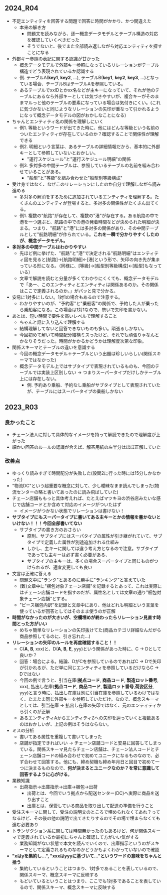
## 2024_R04
- 不足エンティティを回答する問題で回答に時間がかかり、かつ間違えた
  - 本来の解き方
    - 問題文を読みながら、逐一概念データモデルとテーブル構造の対応を確認していくべきだった
    - そうでないと、後でまた全部読み返しながら対応エンティティを探すことになる
- 外部キー参照の表記に関する認識が甘かった
  - 概念データモデルで外部キー参照になっているリレーションがテーブル構造でどう表現されているか認識する
  - 例. テーブルA(__key1__, __key2__, ...), テーブルB(__key1__, __key2__, __key3__, ...)となっている場合、テーブルBはテーブルAを参照している。
  - あるテーブルでxxIDとかxx名などが主キーになっていて、それが他のテーブルにあるなら外部キーとしては気づきやすいが、複合キーがそのままマルっと他のテーブルの要素になっている場合は気付きにくい。(これに気づかないと同じようなリレーションの矢印が重なって引かれるようになって概念データモデルの図がおかしなことになる)
- ちゃんとエンティティ名の関係を理解しにいく
  - 例1. 等級というワードが出てきた時に、他にはどんな等級という名前のついたエンティティが存在しているのか？確認することで関係性が理解できる
  - 例2. 明細という言葉は、あるテーブルの詳細情報だから、基本的に外部キーとして参照していないとおかしい。
    - "運行スケジュール"と"運行スケジュール明細"の関係
  - 例3. 多対多の中間テーブルは、参照しているテーブルの名前を組み合わせていることがある。
    - "船型"と"等級"を組み合わせた"船型別等級構成"
- 受け身ではなく、なぜこのリレーションにしたのか自分で理解しながら読み進める
  - 多対多の解消をするために追加されているエンティティを理解する。たくさんのエンティティが登場すると、多対多の関係性がたくさん出てくる。
  - 例1. 複数の"航路"が存在して、複数の"港"が存在する。ある航路の中で港を一つ選ぶと、航路の中での港の発着時間などが決められた明細が決まる。つまり、"航路"と"港"には多対多の関係があり、その中間テーブルとして"航路明細"が作られている。**これを一瞬で分かりやすくしたのが、概念データモデル。**
- **多対多の中間テーブルはわかりやすい**
  - 先ほど例に挙げた、"航路"と"港"で決定される"航路明細"はエンティティ図を見ると[航路]→[航路明細]←[港]という形で、矢印の向き先が集まっている形になる。（同様に、[等級]→[船型別等級構成]←[船型]もなっている）
  - 文章で解説を読むと分量が多くてわかりにくくても、概念データモデルで「あー、このエンティティとエンティティは関係あるのか。その関係はここで定義されるのか。」がパッと見で分かる。
- 安易に1対多にしない。1対1の場合もあるので注意する。
  - わかりやすいのが、"予約客"と"乗船客"の関係で、予約した人が乗ったら乗船客になる。この場合は1対1なので、勢いで矢印を書かない。
- あとは、短い時間で要件を高いレベルで理解すること
  - ちゃんと話に入り込んで理解する
  - 結構理解してないと回答できないものも多い。頑張るしかない。
  - 今回初めて解いて時間配分結構ミスったけど、それでも頑張りゃなんとかなりそうだった。時間がかかるかどうかは理解度次第な印象。
- 関係スキーマとテーブルの違いを意識する
  - 今回の概念データモデル＋テーブルという出題は珍しいらしい(関係スキーマではなかった)
  - 概念データモデル上ではサブタイプで表現されているものも、今回のテーブルでは実装上区別しない → つまりスーパータイプだけしかテーブル上には存在しない。
    - 例. 予約あり乗船、予約なし乗船がサブタイプとして表現されていたが、テーブルにはスーパータイプの乗船しかない

## 2023_R03
### 良かったこと
- チェーン法人に対して具体的なイメージを持って解読できたので理解度が上がった
- 細かい回答のルールの認識が合えば、解答用紙の左半分はほぼ正解していた

### 改善点
- ゆっくり読みすぎて時間配分が失敗した(設問2に行った時には15分しかなかった)
- "物流DC"という超重要な概念に対して、少し曖昧なまま読んでしまった(物流センターの略と書いてあったのに読み飛ばしていた)
- チェーン店舗ももっと具体考えれば、たとえばマツキヨの渋谷店みたいな感じで店舗コードとか含めて対応のイメージがついたはず
  - イメージがつかない状態でリレーションは書けない！
- **サブタイプにもスーパータイプに書いてある主キーとかの情報を書かないといけない！！！今回全部書いてない**
  - サブタイプの書き方のおさらい
    - 原則、サブタイプにはスーパタイプの属性が引き継がれていて、サブタイプで定義した属性が別途追加される仕組み
    - しかし、主キーに関しては違う考え方となるので注意。サブタイプであっても主キーは必ず書く必要がある、
    - サブタイプの主キーは、多くの場合スーパータイプと同じものがつけられるが、適宜変更しても良い
- 文言は正確に答える
  - 問題文中に"ランク"とあるのに勝手に"ランキング"と答えていた
  - (難)文章中に"梱包対象チェーン店舗"を記録するとあって、これは実際にはチェーン店舗コードを指すのだが、属性名としては文章の通り"梱包対象チェーン店舗"とする。
  - "ピース梱包内訳"を記録と文章中にあり、他はどれも明細という言葉を使っているが回答としてはそのまま使うのが正解
- **時間がなかったのが大きいが、空欄埋めが終わったらリレーション見直す時間とった方がいい**
  - めちゃ簡単なリレーションの矢印抜けてた(商品カテゴリ詳細なんだがら商品参照してるのに、引き忘れた...)
- **リレーションの矢印のルールを再度確認すること！！**
  - C(__A__, __B__, xxx)と、D(__A__, __B__, __E__, yyy)という関係があった時に、C → Dとして良いか？
  - 回答：場合による。結論、DがCを参照しているのであればC → Dで矢印が引かれるが、ただ単に同じエンティティを参照しているだけならC → Dではない
  - 今回の例で言うと、引当在庫(__拠点コード__, __商品コード__, __製造ロット番号__, xxx), 払出し在庫(__拠点コード__, __商品コード__, __製造ロット番号__,__荷姿区分__, yyy)と言う時に、払出し在庫は別に引当在庫を参照しているわけではなく、たまたま同じ外部キーを参照していただけ。なので、概念スキーマとしては、引当在庫 → 払出し在庫の矢印ではなく、元のエンティティから引くのが正解
  - あるエンティティAからエンティティZへの矢印を辿っていくと複数あるのはおかしいが、上記の例はそうはならない。
- ミスの分析
  - 書いてある属性を重複して書いてしまった
  - 店舗が指定できればいい → チェーン店舗コードと安易に回答してしまっている。関係スキーマ見たらチェーン店舗は、チェーン法人コードとチェーン店舗コードの組み合わせで初めてユニークになるものなので、必ず合わせて回答する。他にも、締め契機も締め年月日と回目で初めて一つに決まるものなので、**何が決まるとユニークなのか？を常に意識して回答するように心がける**。
- 業務知識
  - 出荷指示→出庫指示→出庫→梱包→出荷
    - 出荷とは、今回でいう拠点から配送センター(DC)へ実際に商品を送り出すこと
    - 出庫とは、保管している商品を取り出して配送の準備を行うこと
- 受注スキーマに関して、受注の説明文のところで埋められなくてあれ？ってなるけど、その後の他の説明で出てきたりするのでその場で埋まらなくても進む必要あり
- トランザクション系に関しては時間無かったのもあるけど、何が関係スキーマで定義されているか最初にちゃんと確認して方がいい気がする
  - 業務知識がない状態で本文を読んでいくので、出庫指示というのがスキーマとして定義されるものなのかどうかもよくわかっていないので確認
- **"xはyを集約し...", "xxxはyyyに基づいて..."というワードの意味をちゃんと拾う**
  - 集約しているということはつまり、1対多であることを表しているので、関係スキーマ、概念スキーマに反映する
  - もどいているということはつまり、ここでも1対多であることを表しているので、関係スキーマ、概念スキーマに反映する